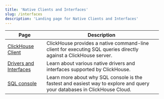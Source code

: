 ```yaml
---
title: 'Native Clients and Interfaces'
slug: /interfaces
description: 'Landing page for Native Clients and Interfaces'
---
```


| Page                                                      | Description                                                                                                               |
|-----------------------------------------------------------|---------------------------------------------------------------------------------------------------------------------------|
| [ClickHouse Client](/interfaces/cli)                 | ClickHouse provides a native command-line client for executing SQL queries directly against a ClickHouse server.          |                                                                                                                         |
| [Drivers and Interfaces](/interfaces/overview)       | Learn about various native drivers and interfaces supported by ClickHouse.                                                |
| [SQL console](/integrations/sql-clients/sql-console) | Learn more about why SQL console is the fastest and easiest way to explore and query your databases in ClickHouse Cloud.  |